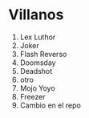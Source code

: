 # Villanos

1. Lex Luthor
2. Joker
3. Flash Reverso
4. Doomsday
5. Deadshot
6. otro
7. Mojo Yoyo
8. Freezer
9. Cambio en el repo

